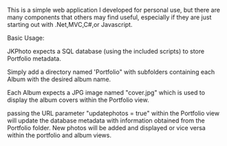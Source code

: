 This is a simple web application I developed for personal use, but there are many components that others may find useful, especially if they are just starting out with .Net,MVC,C#,or Javascript.

Basic Usage:

JKPhoto expects a SQL database (using the included scripts) to store Portfolio metadata.

Simply add a directory named 'Portfolio" with subfolders containing each Album with the desired album name.

Each Album expects a JPG image named "cover.jpg" which is used to display the album covers within the Portfolio view.

passing the URL parameter "updatephotos = true" within the Portfolio view will update the database metadata with information obtained from the Portfolio folder. New photos will be added and displayed or vice versa within the portfolio and album views.

